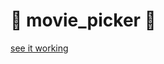 # :movie_camera: movie_picker :movie_camera:

[see it working](https://share.streamlit.io/franasal/movie_picker/movie_picker.py)
